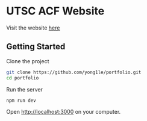 # UTSC ACF Website
Visit the website [here](https://yongle.vercel.app)

## Getting Started

Clone the project

```sh
git clone https://github.com/yong1le/portfolio.git
cd portfolio
```

Run the server

```sh
npm run dev
```

Open [http://localhost:3000]() on your computer.
